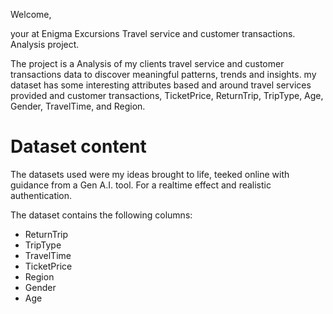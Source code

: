 Welcome,

your at Enigma Excursions Travel service and customer transactions. Analysis project.

The project is a Analysis of my clients travel service and customer transactions data to discover meaningful patterns, trends and insights.  my dataset has some interesting attributes based and around travel services provided and customer transactions, TicketPrice, ReturnTrip, TripType, Age, Gender, TravelTime, and Region.

# **Dataset content**
The datasets used were my ideas brought to life, teeked online with guidance from a Gen A.I. tool. For a realtime effect and realistic authentication.

The dataset contains the following columns:

* ReturnTrip
* TripType
* TravelTime
* TicketPrice
* Region
* Gender
* Age






